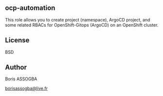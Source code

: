 ## ocp-automation

This role allows you to create project (namespace), ArgoCD project, and some related RBACs for OpenShift-Gitops (ArgoCD) on an OpenShift cluster.

## License

BSD

## Author

Boris ASSOGBA

<borisassogba@live.fr>
